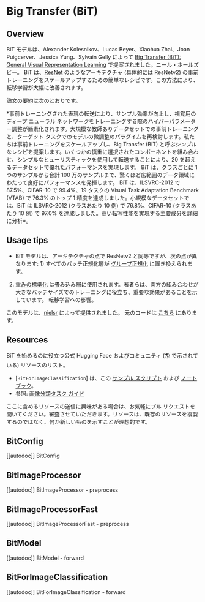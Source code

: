 <!--Copyright 2022 The HuggingFace Team. All rights reserved.

Licensed under the Apache License, Version 2.0 (the "License"); you may not use this file except in compliance with
the License. You may obtain a copy of the License at

http://www.apache.org/licenses/LICENSE-2.0

Unless required by applicable law or agreed to in writing, software distributed under the License is distributed on
an "AS IS" BASIS, WITHOUT WARRANTIES OR CONDITIONS OF ANY KIND, either express or implied. See the License for the
specific language governing permissions and limitations under the License.

⚠️ Note that this file is in Markdown but contain specific syntax for our doc-builder (similar to MDX) that may not be
rendered properly in your Markdown viewer.

-->

# Big Transfer (BiT)

## Overview

BiT モデルは、Alexander Kolesnikov、Lucas Beyer、Xiaohua Zhai、Joan Puigcerver、Jessica Yung、Sylvain Gelly によって [Big Transfer (BiT): General Visual Representation Learning](https://huggingface.co/papers/1912.11370) で提案されました。ニール・ホールズビー。
BiT は、[ResNet](resnet) のようなアーキテクチャ (具体的には ResNetv2) の事前トレーニングをスケールアップするための簡単なレシピです。この方法により、転移学習が大幅に改善されます。

論文の要約は次のとおりです。

*事前トレーニングされた表現の転送により、サンプル効率が向上し、視覚用のディープ ニューラル ネットワークをトレーニングする際のハイパーパラメーター調整が簡素化されます。大規模な教師ありデータセットでの事前トレーニングと、ターゲット タスクでのモデルの微調整のパラダイムを再検討します。私たちは事前トレーニングをスケールアップし、Big Transfer (BiT) と呼ぶシンプルなレシピを提案します。いくつかの慎重に選択されたコンポーネントを組み合わせ、シンプルなヒューリスティックを使用して転送することにより、20 を超えるデータセットで優れたパフォーマンスを実現します。 BiT は、クラスごとに 1 つのサンプルから合計 100 万のサンプルまで、驚くほど広範囲のデータ領域にわたって良好にパフォーマンスを発揮します。 BiT は、ILSVRC-2012 で 87.5%、CIFAR-10 で 99.4%、19 タスクの Visual Task Adaptation Benchmark (VTAB) で 76.3% のトップ 1 精度を達成しました。小規模なデータセットでは、BiT は ILSVRC-2012 (クラスあたり 10 例) で 76.8%、CIFAR-10 (クラスあたり 10 例) で 97.0% を達成しました。高い転写性能を実現する主要成分を詳細に分析※。

## Usage tips

- BiT モデルは、アーキテクチャの点で ResNetv2 と同等ですが、次の点が異なります: 1) すべてのバッチ正規化層が [グループ正規化](https://huggingface.co/papers/1803.08494) に置き換えられます。
2) [重みの標準化](https://huggingface.co/papers/1903.10520) は畳み込み層に使用されます。著者らは、両方の組み合わせが大きなバッチサイズでのトレーニングに役立ち、重要な効果があることを示しています。
転移学習への影響。

このモデルは、[nielsr](https://huggingface.co/nielsr) によって提供されました。
元のコードは [こちら](https://github.com/google-research/big_transfer) にあります。

## Resources

BiT を始めるのに役立つ公式 Hugging Face およびコミュニティ (🌎 で示されている) リソースのリスト。

<PipelineTag pipeline="image-classification"/>

- [`BitForImageClassification`] は、この [サンプル スクリプト](https://github.com/huggingface/transformers/tree/main/examples/pytorch/image-classification) および [ノートブック](https://colab.research.google.com/github/huggingface/notebooks/blob/main/examples/image_classification.ipynb)。
- 参照: [画像分類タスク ガイド](../tasks/image_classification)

ここに含めるリソースの送信に興味がある場合は、お気軽にプル リクエストを開いてください。審査させていただきます。リソースは、既存のリソースを複製するのではなく、何か新しいものを示すことが理想的です。

## BitConfig

[[autodoc]] BitConfig

## BitImageProcessor

[[autodoc]] BitImageProcessor
    - preprocess

## BitImageProcessorFast

[[autodoc]] BitImageProcessorFast
    - preprocess

## BitModel

[[autodoc]] BitModel
    - forward

## BitForImageClassification

[[autodoc]] BitForImageClassification
    - forward
